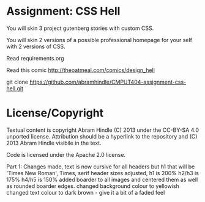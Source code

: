 Assignment: CSS Hell
====================

You will skin 3 project gutenberg stories with custom CSS.

You will skin 2 versions of a possible professional homepage for your
self with 2 versions of CSS.

Read requirements.org

Read this comic http://theoatmeal.com/comics/design_hell

git clone https://github.com/abramhindle/CMPUT404-assignment-css-hell.git

License/Copyright
=================

Textual content is copyright Abram Hindle (C) 2013 under the CC-BY-SA
4.0 unported license. Attribution should be a hyperlink to the
repository and (C) 2013 Abram Hindle visibile in the text.

Code is licensed under the Apache 2.0 license.


Part 1:
Changes made, text is now cursive for all headers but h1 that will be 'Times New Roman', Times, serif
header sizes adjusted, h1 is 200% h2/h3 is 175% h4/h5 is 150%
added boarder to all images and centered them as well as rounded boarder edges. 
changed background colour to yellowish
changed text colour to dark brown - give it a bit of a faded feel

